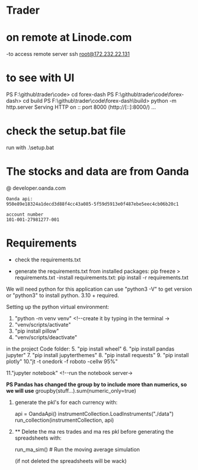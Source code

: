 # Trader
# on remote at Linode.com
-to access remote server
ssh root@172.232.22.131


# to see with UI 
PS F:\github\trader\code> cd forex-dash
PS F:\github\trader\code\forex-dash> cd build
PS F:\github\trader\code\forex-dash\build> python -m http.server
Serving HTTP on :: port 8000 (http://[::]:8000/) ...




# check the setup.bat file 
run with .\setup.bat


# The stocks and data are from Oanda
@ developer.oanda.com

    Oanda api:
    950e89e18324a1decd3d88f4cc43a085-5f59d5913e0f487ebe5eec4cb06b20c1

    account number
    101-001-27981277-001


# Requirements 
- check the requirements.txt

- generate the requirements.txt from installed packages:     pip freeze > requirements.txt
-install requirements.txt:                                    pip install -r requirements.txt



We will need python for this application
can use "python3 -V" to get version or "python3" to install
python. 3.10 + required.

Setting up the python virtual environment:

1.  "python -m venv venv" <!--create it by typing in the terminal ->
2.  "venv/scripts/activate" <!--run the script-->
3.  "pip install pillow"
4.  "venv/scripts/deactivate" <!--run the script to deactivate the virtual environment-->

in the project Code folder: <!--"cd code"--> 
5. "pip install wheel" 
6. "pip install pandas jupyter" 
7. "pip install jupyterthemes" 
8. "pip install requests" 
9. "pip install plotly"
10."jt -t onedork -f roboto -cellw 95%" <!--chosen theme of jupyter, cell width 95%  -->

11."jupyter notebook" <!--run the notebook server->

**PS Pandas has changed the group by to include more than numerics, 
so we will use**    groupby(stuff...).sum(numeric_only=true) 




1. generate the pkl's for each currency with:

    api = OandaApi()
    instrumentCollection.LoadInstruments("./data")
    run_collection(instrumentCollection, api)


2. ** Delete the ma res trades and ma res pkl before generating the spreadsheets with:

    run_ma_sim() # Run the moving average simulation

    (if not deleted the spreadsheets will be wack)

